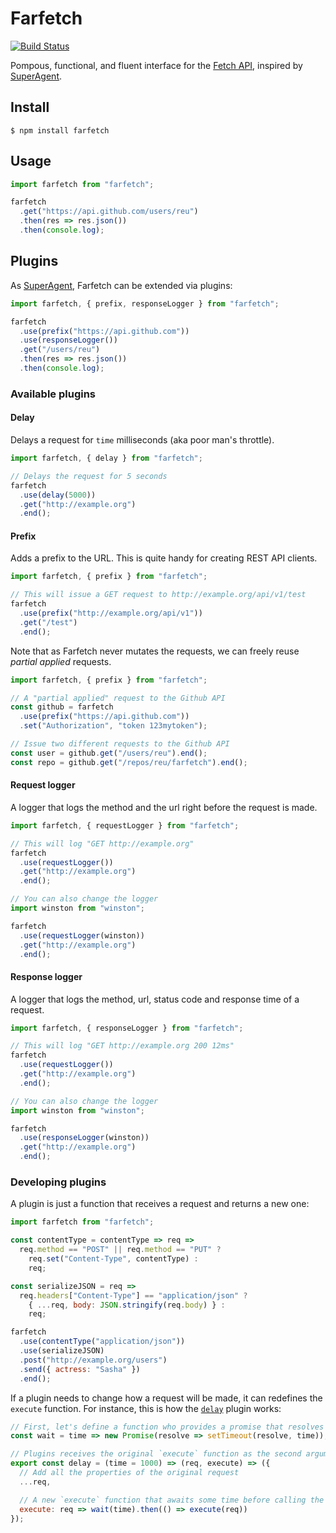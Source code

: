 # Farfetch

[![Build Status](https://travis-ci.org/reu/farfetch.png)](https://travis-ci.org/reu/farfetch)

Pompous, functional, and fluent interface for the [Fetch API](https://developer.mozilla.org/en/docs/Web/API/Fetch_API), inspired by [SuperAgent](https://github.com/visionmedia/superagent).

## Install

`$ npm install farfetch`

## Usage

```javascript
import farfetch from "farfetch";

farfetch
  .get("https://api.github.com/users/reu")
  .then(res => res.json())
  .then(console.log);
```

## Plugins

As [SuperAgent](https://github.com/visionmedia/superagent), Farfetch can be extended via plugins:

```javascript
import farfetch, { prefix, responseLogger } from "farfetch";

farfetch
  .use(prefix("https://api.github.com"))
  .use(responseLogger())
  .get("/users/reu")
  .then(res => res.json())
  .then(console.log);
```

### Available plugins

#### Delay

Delays a request for `time` milliseconds (aka poor man's throttle).

```javascript
import farfetch, { delay } from "farfetch";

// Delays the request for 5 seconds
farfetch
  .use(delay(5000))
  .get("http://example.org")
  .end();
```

#### Prefix

Adds a prefix to the URL. This is quite handy for creating REST API clients.

```javascript
import farfetch, { prefix } from "farfetch";

// This will issue a GET request to http://example.org/api/v1/test
farfetch
  .use(prefix("http://example.org/api/v1"))
  .get("/test")
  .end();
```

Note that as Farfetch never mutates the requests, we can freely reuse _partial applied_ requests.

```javascript
import farfetch, { prefix } from "farfetch";

// A "partial applied" request to the Github API
const github = farfetch
  .use(prefix("https://api.github.com"))
  .set("Authorization", "token 123mytoken");

// Issue two different requests to the Github API
const user = github.get("/users/reu").end();
const repo = github.get("/repos/reu/farfetch").end();
```

#### Request logger

A logger that logs the method and the url right before the request is made.

```javascript
import farfetch, { requestLogger } from "farfetch";

// This will log "GET http://example.org"
farfetch
  .use(requestLogger())
  .get("http://example.org")
  .end();

// You can also change the logger
import winston from "winston";

farfetch
  .use(requestLogger(winston))
  .get("http://example.org")
  .end();
```

#### Response logger

A logger that logs the method, url, status code and response time of a request.

```javascript
import farfetch, { responseLogger } from "farfetch";

// This will log "GET http://example.org 200 12ms"
farfetch
  .use(requestLogger())
  .get("http://example.org")
  .end();

// You can also change the logger
import winston from "winston";

farfetch
  .use(responseLogger(winston))
  .get("http://example.org")
  .end();
```

### Developing plugins

A plugin is just a function that receives a request and returns a new one:

```javascript
import farfetch from "farfetch";

const contentType = contentType => req =>
  req.method == "POST" || req.method == "PUT" ?
    req.set("Content-Type", contentType) :
    req;

const serializeJSON = req =>
  req.headers["Content-Type"] == "application/json" ?
    { ...req, body: JSON.stringify(req.body) } :
    req;

farfetch
  .use(contentType("application/json"))
  .use(serializeJSON)
  .post("http://example.org/users")
  .send({ actress: "Sasha" })
  .end();
```

If a plugin needs to change how a request will be made, it can redefines the `execute` function. For instance, this is how the [`delay`](https://github.com/reu/farfetch#delay) plugin works:

```javascript
// First, let's define a function who provides a promise that resolves after some time
const wait = time => new Promise(resolve => setTimeout(resolve, time));

// Plugins receives the original `execute` function as the second argument
export const delay = (time = 1000) => (req, execute) => ({
  // Add all the properties of the original request
  ...req,

  // A new `execute` function that awaits some time before calling the original one
  execute: req => wait(time).then(() => execute(req))
});
```
